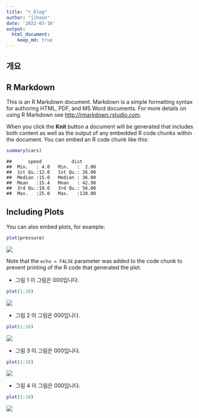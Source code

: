 ```yaml
---
title: "r_blog"
author: "jihoon"
date: '2022-03-16'
output: 
  html_document:
    keep_md: true
---
```


## 개요

## R Markdown

This is an R Markdown document. Markdown is a simple formatting syntax for authoring HTML, PDF, and MS Word documents. For more details on using R Markdown see <http://rmarkdown.rstudio.com>.

When you click the **Knit** button a document will be generated that includes both content as well as the output of any embedded R code chunks within the document. You can embed an R code chunk like this:


```r
summary(cars)
```

```
##      speed           dist       
##  Min.   : 4.0   Min.   :  2.00  
##  1st Qu.:12.0   1st Qu.: 26.00  
##  Median :15.0   Median : 36.00  
##  Mean   :15.4   Mean   : 42.98  
##  3rd Qu.:19.0   3rd Qu.: 56.00  
##  Max.   :25.0   Max.   :120.00
```

## Including Plots

You can also embed plots, for example:


```r
plot(pressure)
```

![](/images/r_blog_files/figure-html/pressure-1.png)<!-- -->

Note that the `echo = FALSE` parameter was added to the code chunk to prevent printing of the R code that generated the plot.

- 그림 1
이 그림은 000입니다. 


```r
plot(1:10)
```

![](/images/r_blog_files/figure-html/unnamed-chunk-1-1.png)<!-- -->

- 그림 2
이 그림은 000입니다. 


```r
plot(1:10)
```

![](/images/r_blog_files/figure-html/unnamed-chunk-2-1.png)<!-- -->

- 그림 3
이 그림은 000입니다. 


```r
plot(1:10)
```

![](/images/r_blog_files/figure-html/unnamed-chunk-3-1.png)<!-- -->

- 그림 4
이 그림은 000입니다. 


```r
plot(1:10)
```

![](/images/r_blog_files/figure-html/unnamed-chunk-4-1.png)<!-- -->

